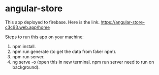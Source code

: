 # angular-store


This app deployed to firebase. Here is the link.
https://angular-store-c3c93.web.app/home

Steps to run this app on your machine:
1. npm install.
2. npm run generate (to get the data from faker npm).
3. npm run server.
4. ng serve -o (open this in new terminal. npm run server need to run on background).
